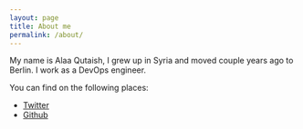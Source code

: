```yaml
---
layout: page
title: About me
permalink: /about/
---
```


My name is Alaa Qutaish, I grew up in Syria and moved couple years ago to Berlin.
I work as a DevOps engineer.

You can find on the following places:

* [Twitter](https://twitter.com/caspereeko)
* [Github](http://github.com/alaa)

